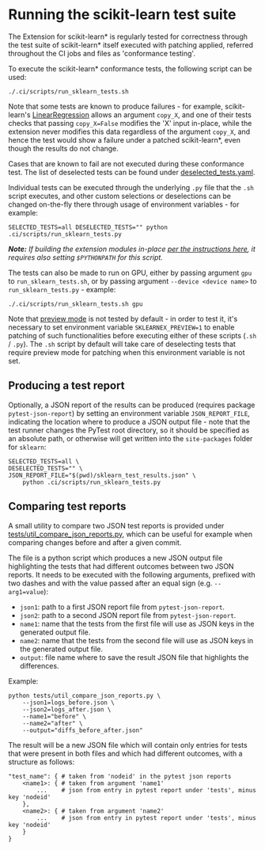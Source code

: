 <!--
******************************************************************************
* Copyright contributors to the oneDAL project
*
* Licensed under the Apache License, Version 2.0 (the "License");
* you may not use this file except in compliance with the License.
* You may obtain a copy of the License at
*
*     http://www.apache.org/licenses/LICENSE-2.0
*
* Unless required by applicable law or agreed to in writing, software
* distributed under the License is distributed on an "AS IS" BASIS,
* WITHOUT WARRANTIES OR CONDITIONS OF ANY KIND, either express or implied.
* See the License for the specific language governing permissions and
* limitations under the License.
*******************************************************************************/-->

# Running the scikit-learn test suite

The Extension for scikit-learn* is regularly tested for correctness through the test suite of scikit-learn* itself executed with patching applied, referred throughout the CI jobs and files as 'conformance testing'.

To execute the scikit-learn* conformance tests, the following script can be used:

```shell
./.ci/scripts/run_sklearn_tests.sh
```

Note that some tests are known to produce failures - for example, scikit-learn's [LinearRegression](https://scikit-learn.org/stable/modules/generated/sklearn.linear_model.LinearRegression.html) allows an argument `copy_X`, and one of their tests checks that passing `copy_X=False` modifies the 'X' input in-place, while the extension never modifies this data regardless of the argument `copy_X`, and hence the test would show a failure under a patched scikit-learn*, even though the results do not change.

Cases that are known to fail are not executed during these conformance test. The list of deselected tests can be found under [deselected_tests.yaml](https://github.com/uxlfoundation/scikit-learn-intelex/blob/main/deselected_tests.yaml).

Individual tests can be executed through the underlying `.py` file that the `.sh` script executes, and other custom selections or deselections can be changed on-the-fly there through usage of environment variables - for example:

```shell
SELECTED_TESTS=all DESELECTED_TESTS="" python .ci/scripts/run_sklearn_tests.py
```

_**Note:** If building the extension modules in-place [per the instructions here](https://github.com/uxlfoundation/scikit-learn-intelex/blob/main/INSTALL.md#build-intelr-extension-for-scikit-learn), it requires also setting `$PYTHONPATH` for this script._

The tests can also be made to run on GPU, either by passing argument `gpu` to `run_sklearn_tests.sh`, or by passing argument `--device <device name>` to  `run_sklearn_tests.py` - example:
```shell
./.ci/scripts/run_sklearn_tests.sh gpu
```

Note that [preview mode](https://uxlfoundation.github.io/scikit-learn-intelex/latest/preview.html) is not tested by default - in order to test it, it's necessary to set environment variable `SKLEARNEX_PREVIEW=1` to enable patching of such functionalities before executing either of these scripts (`.sh` / `.py`). The `.sh` script by default will take care of deselecting tests that require preview mode for patching when this environment variable is not set.

## Producing a test report

Optionally, a JSON report of the results can be produced (requires package `pytest-json-report`) by setting an environment variable `JSON_REPORT_FILE`, indicating the location where to produce a JSON output file - note that the test runner changes the PyTest root directory, so it should be specified as an absolute path, or otherwise will get written into the `site-packages` folder for `sklearn`:

```shell
SELECTED_TESTS=all \
DESELECTED_TESTS="" \
JSON_REPORT_FILE="$(pwd)/sklearn_test_results.json" \
    python .ci/scripts/run_sklearn_tests.py
```

## Comparing test reports

A small utility to compare two JSON test reports is provided under [tests/util_compare_json_reports.py](https://github.com/uxlfoundation/scikit-learn-intelex/blob/main/tests/util_compare_json_reports.py), which can be useful for example when comparing changes before and after a given commit.

The file is a python script which produces a new JSON output file highlighting the tests that had different outcomes between two JSON reports. It needs to be executed with the following arguments, prefixed with two dashes and with the value passed after an equal sign (e.g. `--arg1=value`):

* `json1`: path to a first JSON report file from `pytest-json-report`.
* `json2`: path to a second JSON report file from `pytest-json-report`.
* `name1`: name that the tests from the first file will use as JSON keys in the generated output file.
* `name2`: name that the tests from the second file will use as JSON keys in the generated output file.
* `output`: file name where to save the result JSON file that highlights the differences.

Example:
```shell
python tests/util_compare_json_reports.py \
    --json1=logs_before.json \
    --json2=logs_after.json \
    --name1="before" \
    --name2="after" \
    --output="diffs_before_after.json"
```

The result will be a new JSON file which will contain only entries for tests that were present in both files and which had different outcomes, with a structure as follows:
```
"test_name": { # taken from 'nodeid' in the pytest json reports
    <name1>: { # taken from argument 'name1'
        ...    # json from entry in pytest report under 'tests', minus key 'nodeid'
    },
    <name2>: { # taken from argument 'name2'
        ...    # json from entry in pytest report under 'tests', minus key 'nodeid'
    }
}
```
